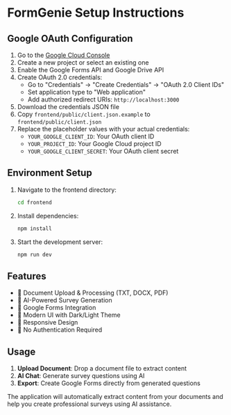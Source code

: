 # FormGenie Setup Instructions

## Google OAuth Configuration

1. Go to the [Google Cloud Console](https://console.cloud.google.com/)
2. Create a new project or select an existing one
3. Enable the Google Forms API and Google Drive API
4. Create OAuth 2.0 credentials:
   - Go to "Credentials" → "Create Credentials" → "OAuth 2.0 Client IDs"
   - Set application type to "Web application"
   - Add authorized redirect URIs: `http://localhost:3000`
5. Download the credentials JSON file
6. Copy `frontend/public/client.json.example` to `frontend/public/client.json`
7. Replace the placeholder values with your actual credentials:
   - `YOUR_GOOGLE_CLIENT_ID`: Your OAuth client ID
   - `YOUR_PROJECT_ID`: Your Google Cloud project ID
   - `YOUR_GOOGLE_CLIENT_SECRET`: Your OAuth client secret

## Environment Setup

1. Navigate to the frontend directory:
   ```bash
   cd frontend
   ```

2. Install dependencies:
   ```bash
   npm install
   ```

3. Start the development server:
   ```bash
   npm run dev
   ```

## Features

- 📝 Document Upload & Processing (TXT, DOCX, PDF)
- 🤖 AI-Powered Survey Generation
- 🔄 Google Forms Integration
- 🎨 Modern UI with Dark/Light Theme
- 📱 Responsive Design
- 🚀 No Authentication Required

## Usage

1. **Upload Document**: Drop a document file to extract content
2. **AI Chat**: Generate survey questions using AI
3. **Export**: Create Google Forms directly from generated questions

The application will automatically extract content from your documents and help you create professional surveys using AI assistance.